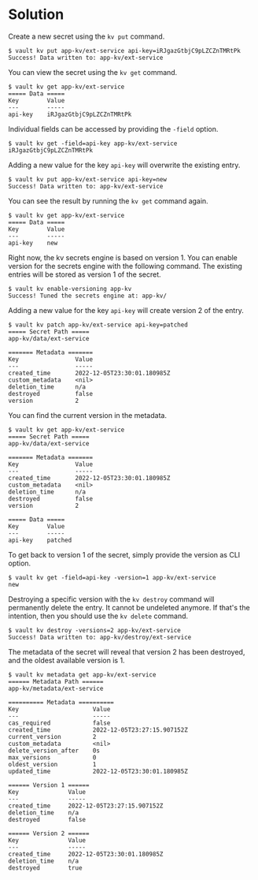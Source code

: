 # Solution

Create a new secret using the `kv put` command.

```
$ vault kv put app-kv/ext-service api-key=iRJgazGtbjC9pLZCZnTMRtPk
Success! Data written to: app-kv/ext-service
```

You can view the secret using the `kv get` command.

```
$ vault kv get app-kv/ext-service
===== Data =====
Key        Value
---        -----
api-key    iRJgazGtbjC9pLZCZnTMRtPk
```

Individual fields can be accessed by providing the `-field` option.

```
$ vault kv get -field=api-key app-kv/ext-service
iRJgazGtbjC9pLZCZnTMRtPk
```

Adding a new value for the key `api-key` will overwrite the existing entry.

```
$ vault kv put app-kv/ext-service api-key=new
Success! Data written to: app-kv/ext-service
```

You can see the result by running the `kv get` command again.

```
$ vault kv get app-kv/ext-service
===== Data =====
Key        Value
---        -----
api-key    new
```

Right now, the kv secrets engine is based on version 1. You can enable version for the secrets engine with the following command. The existing entries will be stored as version 1 of the secret.

```
$ vault kv enable-versioning app-kv
Success! Tuned the secrets engine at: app-kv/
```

Adding a new value for the key `api-key` will create version 2 of the entry.

```
$ vault kv patch app-kv/ext-service api-key=patched
===== Secret Path =====
app-kv/data/ext-service

======= Metadata =======
Key                Value
---                -----
created_time       2022-12-05T23:30:01.180985Z
custom_metadata    <nil>
deletion_time      n/a
destroyed          false
version            2
```

You can find the current version in the metadata.

```
$ vault kv get app-kv/ext-service
===== Secret Path =====
app-kv/data/ext-service

======= Metadata =======
Key                Value
---                -----
created_time       2022-12-05T23:30:01.180985Z
custom_metadata    <nil>
deletion_time      n/a
destroyed          false
version            2

===== Data =====
Key        Value
---        -----
api-key    patched
```

To get back to version 1 of the secret, simply provide the version as CLI option.

```
$ vault kv get -field=api-key -version=1 app-kv/ext-service
new
```

Destroying a specific version with the `kv destroy` command will permanently delete the entry. It cannot be undeleted anymore. If that's the intention, then you should use the `kv delete` command.

```
$ vault kv destroy -versions=2 app-kv/ext-service
Success! Data written to: app-kv/destroy/ext-service
```

The metadata of the secret will reveal that version 2 has been destroyed, and the oldest available version is 1.

```
$ vault kv metadata get app-kv/ext-service
====== Metadata Path ======
app-kv/metadata/ext-service

========== Metadata ==========
Key                     Value
---                     -----
cas_required            false
created_time            2022-12-05T23:27:15.907152Z
current_version         2
custom_metadata         <nil>
delete_version_after    0s
max_versions            0
oldest_version          1
updated_time            2022-12-05T23:30:01.180985Z

====== Version 1 ======
Key              Value
---              -----
created_time     2022-12-05T23:27:15.907152Z
deletion_time    n/a
destroyed        false

====== Version 2 ======
Key              Value
---              -----
created_time     2022-12-05T23:30:01.180985Z
deletion_time    n/a
destroyed        true
```